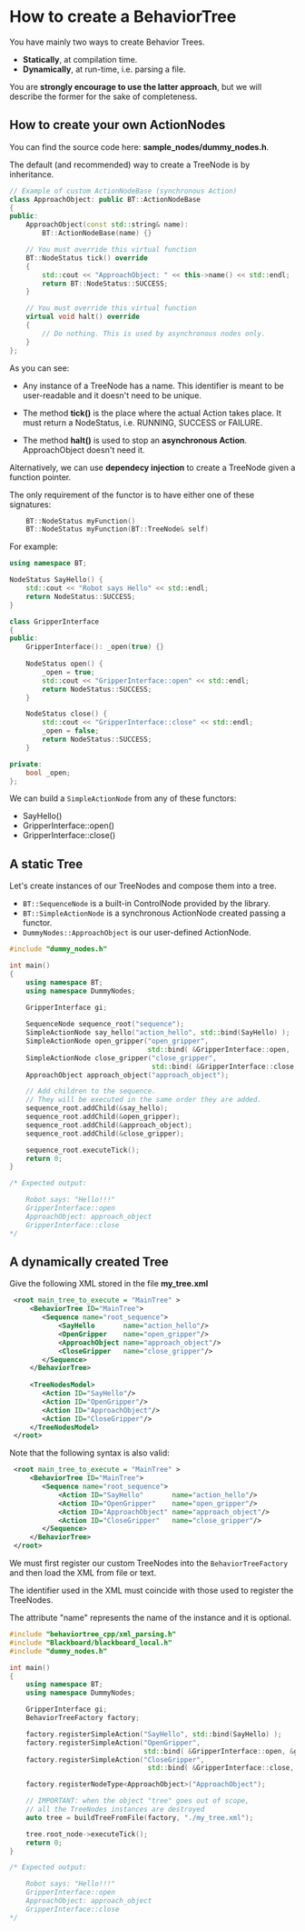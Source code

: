 # How to create a BehaviorTree

You have mainly two ways to create Behavior Trees.

- __Statically__, at compilation time.
- __Dynamically__, at run-time, i.e. parsing a file.

You are __strongly encourage to use the latter approach__, but we will describe
the former for the sake of completeness.

## How to create your own ActionNodes

You can find the source code here: **sample_nodes/dummy_nodes.h**.

The default (and recommended) way to create a TreeNode is by inheritance.

``` c++
// Example of custom ActionNodeBase (synchronous Action)
class ApproachObject: public BT::ActionNodeBase
{
public:
    ApproachObject(const std::string& name):
        BT::ActionNodeBase(name) {}

    // You must override this virtual function
    BT::NodeStatus tick() override
    {
		std::cout << "ApproachObject: " << this->name() << std::endl;
		return BT::NodeStatus::SUCCESS;
	}

    // You must override this virtual function
    virtual void halt() override 
    {
		// Do nothing. This is used by asynchronous nodes only.
    }
};
``` 

As you can see:

- Any instance of a TreeNode has a name. This identifier is meant to be user-readable and it 
 doesn't need to be unique.
 
- The method __tick()__ is the place where the actual Action takes place.
It must return a NodeStatus, i.e. RUNNING, SUCCESS or FAILURE. 

- The method __halt()__ is used to stop an __asynchronous Action__. ApproachObject
doesn't need it.
 
Alternatively, we can use __dependecy injection__ to create a TreeNode given 
a function pointer. 

The only requirement of the functor is to have either one of these signatures:

``` c++
    BT::NodeStatus myFunction()
    BT::NodeStatus myFunction(BT::TreeNode& self) 
```

For example:


``` c++
using namespace BT;

NodeStatus SayHello() {
    std::cout << "Robot says Hello" << std::endl;
    return NodeStatus::SUCCESS;
}

class GripperInterface
{
public:
    GripperInterface(): _open(true) {}
    
	NodeStatus open() {
		_open = true;
		std::cout << "GripperInterface::open" << std::endl;
		return NodeStatus::SUCCESS;
	}

	NodeStatus close() {
		std::cout << "GripperInterface::close" << std::endl;
		_open = false;
		return NodeStatus::SUCCESS;
	}

private:
    bool _open;
};

``` 

We can build a `SimpleActionNode` from any of these functors:

- SayHello()
- GripperInterface::open()
- GripperInterface::close()

## A static Tree

Let's create instances of our TreeNodes and compose them into a tree.

- `BT::SequenceNode` is a built-in ControlNode provided by the library.
- `BT::SimpleActionNode` is a synchronous ActionNode created passing a functor.
- `DummyNodes::ApproachObject` is our user-defined ActionNode.

``` c++ 
#include "dummy_nodes.h"

int main()
{
	using namespace BT;
    using namespace DummyNodes;
    
    GripperInterface gi;

    SequenceNode sequence_root("sequence");
    SimpleActionNode say_hello("action_hello", std::bind(SayHello) );
    SimpleActionNode open_gripper("open_gripper",   
                                  std::bind( &GripperInterface::open,  &gi) );
    SimpleActionNode close_gripper("close_gripper", 
                                   std::bind( &GripperInterface::close, &gi) );
    ApproachObject approach_object("approach_object");

    // Add children to the sequence. 
    // They will be executed in the same order they are added.
    sequence_root.addChild(&say_hello);
    sequence_root.addChild(&open_gripper);
    sequence_root.addChild(&approach_object);
    sequence_root.addChild(&close_gripper);

    sequence_root.executeTick();
    return 0;
}

/* Expected output:

    Robot says: "Hello!!!"
    GripperInterface::open
    ApproachObject: approach_object
    GripperInterface::close
*/

``` 

## A dynamically created Tree

Give the following XML stored in the file __my_tree.xml__

``` XML
 <root main_tree_to_execute = "MainTree" >
     <BehaviorTree ID="MainTree">
        <Sequence name="root_sequence">
            <SayHello       name="action_hello"/>
            <OpenGripper    name="open_gripper"/>
            <ApproachObject name="approach_object"/>
            <CloseGripper   name="close_gripper"/>
        </Sequence>
     </BehaviorTree>
     
     <TreeNodesModel>
        <Action ID="SayHello"/>
        <Action ID="OpenGripper"/>
        <Action ID="ApproachObject"/>
        <Action ID="CloseGripper"/>
     </TreeNodesModel>
 </root>
```

Note that the following syntax is also valid:

``` XML
 <root main_tree_to_execute = "MainTree" >
     <BehaviorTree ID="MainTree">
        <Sequence name="root_sequence">
            <Action ID="SayHello"       name="action_hello"/>
            <Action ID="OpenGripper"    name="open_gripper"/>
            <Action ID="ApproachObject" name="approach_object"/>
            <Action ID="CloseGripper"   name="close_gripper"/>
        </Sequence>
     </BehaviorTree>
 </root>
```

We must first register our custom TreeNodes into the `BehaviorTreeFactory`
 and then load the XML from file or text.

The identifier used in the XML must coincide with those used to register
the TreeNodes.

The attribute "name" represents the name of the instance and it is optional.


``` c++
#include "behaviortree_cpp/xml_parsing.h"
#include "Blackboard/blackboard_local.h"
#include "dummy_nodes.h"

int main()
{
	using namespace BT;
    using namespace DummyNodes;

    GripperInterface gi;    
    BehaviorTreeFactory factory;

    factory.registerSimpleAction("SayHello", std::bind(SayHello) );
    factory.registerSimpleAction("OpenGripper", 
                                 std::bind( &GripperInterface::open, &gi));
    factory.registerSimpleAction("CloseGripper", 
                                  std::bind( &GripperInterface::close, &gi));

    factory.registerNodeType<ApproachObject>("ApproachObject");

    // IMPORTANT: when the object "tree" goes out of scope,
    // all the TreeNodes instances are destroyed
    auto tree = buildTreeFromFile(factory, "./my_tree.xml");

    tree.root_node->executeTick();
    return 0;
}

/* Expected output:

    Robot says: "Hello!!!"
    GripperInterface::open
    ApproachObject: approach_object
    GripperInterface::close
*/

``` 




